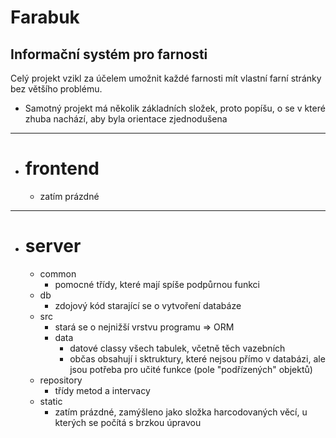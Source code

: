 # Farabuk
## Informační systém pro farnosti 
 
 
Celý projekt vzikl za účelem umožnit každé farnosti mít vlastní farní stránky bez většího problému. 
- Samotný projekt má několik základních složek, proto popíšu, o se v které zhuba nachází, aby byla orientace zjednodušena </br>
---
- #  frontend
    - zatím prázdné
--- 

- # server
    - common 
        - pomocné třídy, které mají spíše podpůrnou funkci
    - db 
        - zdojový kód starající se o vytvoření databáze 
    - src  
         - stará se o nejnižší vrstvu programu => ORM 
         - data 
            - datové classy všech tabulek, včetně těch vazebních
            - občas obsahují i sktruktury, které nejsou přímo v databázi, ale jsou potřeba pro učité funkce (pole "podřízených" objektů)
    - repository 
        - třídy metod a intervacy 
    - static 
        - zatím prázdné, zamýšleno jako složka harcodovaných věcí, u kterých se počítá s brzkou úpravou 
    
